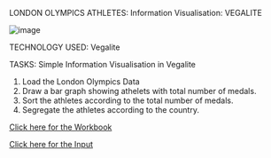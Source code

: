 LONDON OLYMPICS ATHLETES: Information Visualisation: VEGALITE

![image](https://user-images.githubusercontent.com/38240162/79466308-500d0600-7ff4-11ea-9871-38007f7680a8.png)

TECHNOLOGY USED: Vegalite

TASKS:
Simple Information Visualisation in Vegalite

1. Load the London Olympics Data
2. Draw a bar graph showing athelets with total number of medals.
3. Sort the athletes according to the total number of medals.
4. Segregate the athletes according to the country.

[Click here for the Workbook](https://github.com/ktyagi12/Information_Visualizations/tree/master/LondonOlympicsAtheletes_Vegalite/code)

[Click here for the Input](https://github.com/ktyagi12/Information_Visualizations/tree/master/LondonOlympicsAtheletes_Vegalite/input)
